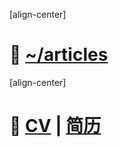 ﻿[align-center]

# 📝 [~/articles](/articles/)

[align-center]

# 🙈 [CV](/articles/?post=misc/CV-en) | [简历](/articles/?post=misc/CV-zh)

<script>
  try {
    var mpUrl = 'http://weixin.qq.com/r/WCifh4jEydW2rczk931K';
    document.getElementById('qrCodeCanvas').innerHTML = qrCodeSVG(mpUrl, 320);
  } catch (e) {}
</script>

